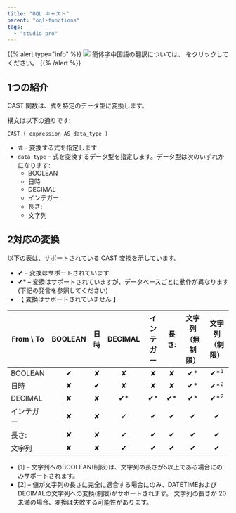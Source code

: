 ```yaml
---
title: "OQL キャスト"
parent: "oql-functions"
tags:
  - "studio pro"
---
```


{{% alert type="info" %}}
<img src="attachments/chinese-translation/china.png" style="display: inline-block; margin: 0" /> 簡体字中国語の翻訳については、 [<unk> <unk> <unk>](https://cdn.mendix.tencent-cloud.com/documentation/refguide8/oql-cast.pdf) をクリックしてください。
{{% /alert %}}

## 1つの紹介

CAST 関数は、式を特定のデータ型に変換します。

構文は以下の通りです:

```
CAST ( expression AS data_type )
```

* `式` - 変換する式を指定します
* `data_type` – 式を変換するデータ型を指定します。データ型は次のいずれかになります:
  * BOOLEAN
  * 日時
  * DECIMAL
  * インテガー
  * 長さ:
  * 文字列

## 2対応の変換

以下の表は、サポートされている CAST 変換を示しています。

* ✔ – 変換はサポートされています
* ✔* – 変換はサポートされていますが、データベースごとに動作が異なります (下記の発言を参照してください)
* 【 変換はサポートされていません 】

| From \ To | BOOLEAN | 日時 | DECIMAL | インテガー | 長さ: | 文字列（無制限） |            文字列（制限）            |
| ---------- |:-------:|:--:|:-------:|:-----:|:---:|:--------:|:-----------------------------:|
| BOOLEAN    |    ✔    | ✘  |    ✘    |   ✘   |  ✘  |    ✔*    | ✔*<sup><small>1</small></sup> |
| 日時         |    ✘    | ✔  |    ✘    |   ✘   |  ✘  |    ✔*    | ✔*<sup><small>2</small></sup> |
| DECIMAL    |    ✘    | ✘  |   ✔*    |  ✔*   | ✔*  |    ✔*    | ✔*<sup><small>2</small></sup> |
| インテガー      |    ✘    | ✘  |    ✔    |   ✔   |  ✔  |    ✔     |               ✔               |
| 長さ:        |    ✘    | ✘  |    ✔    |   ✔   |  ✔  |    ✔     |               ✔               |
| 文字列        |    ✘    | ✘  |    ✔    |   ✔   |  ✔  |    ✔     |               ✔               |
* [1] – 文字列へのBOOLEAN(制限)は、文字列の長さが5以上である場合にのみサポートされます。
* [2] – 値が文字列の長さに完全に適合する場合にのみ、DATETIMEおよびDECIMALの文字列への変換(制限)がサポートされます。 文字列の長さが 20 未満の場合、変換は失敗する可能性があります。
